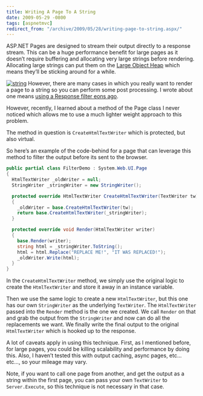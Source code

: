 ```yaml
---
title: Writing A Page To A String
date: 2009-05-29 -0800
tags: [aspnetmvc]
redirect_from: "/archive/2009/05/28/writing-page-to-string.aspx/"
---
```


ASP.NET Pages are designed to stream their output directly to a response
stream. This can be a huge performance benefit for large pages as it
doesn’t require buffering and allocating very large strings before
rendering. Allocating large strings can put them on the [Large Object
Heap](http://msdn.microsoft.com/en-us/magazine/cc534993.aspx "Large Object Heap")
which means they’ll be sticking around for a while.

[![string](https://haacked.com/images/haacked_com/WindowsLiveWriter/RenderingaPageToAStringWithoutUsingAResp_7EC8/string_3.jpg "string")](http://www.sxc.hu/photo/979650 "Photo by crisderaud on stock.xchng")
However, there are many cases in which you really want to render a page
to a string so you can perform some post processing. I wrote about one
means [using a Response filter eons
ago](https://haacked.com/archive/2007/07/29/cleanup-the-crap-that-windows-live-writer-injects-with-this.aspx "Using Response Filter").

However, recently, I learned about a method of the Page class I never
noticed which allows me to use a much lighter weight approach to this
problem.

The method in question is `CreateHtmlTextWriter` which is protected, but
also virtual.

So here’s an example of the code-behind for a page that can leverage
this method to filter the output before its sent to the browser.

```csharp
public partial class FilterDemo : System.Web.UI.Page
{
  HtmlTextWriter _oldWriter = null;
  StringWriter _stringWriter = new StringWriter();

  protected override HtmlTextWriter CreateHtmlTextWriter(TextWriter tw)
  {
    _oldWriter = base.CreateHtmlTextWriter(tw);
    return base.CreateHtmlTextWriter(_stringWriter);
  }

  protected override void Render(HtmlTextWriter writer)
  {
    base.Render(writer);
    string html = _stringWriter.ToString();
    html = html.Replace("REPLACE ME!", "IT WAS REPLACED!");
    _oldWriter.Write(html);
  }
}
```

In the `CreateHtmlTextWriter` method, we simply use the original logic
to create the `HtmlTextWriter` and store it away in an instance
variable.

Then we use the same logic to create a new `HtmlTextWriter`, but this
one has our own `StringWriter` as the underlying `TextWriter`. The
`HtmlTextWriter` passed into the `Render` method is the one we created.
We call `Render` on that and grab the output from the `StringWriter` and
now can do all the replacements we want. We finally write the final
output to the original `HtmlTextWriter` which is hooked up to the
response.

A lot of caveats apply in using this technique. First, as I mentioned
before, for large pages, you could be killing scalability and
performance by doing this. Also, I haven’t tested this with output
caching, async pages, etc… etc…, so your mileage may vary.

Note, if you want to call one page from another, and get the output as a
string within the first page, you can pass your own `TextWriter` to
`Server.Execute`, so this technique is not necessary in that case.

